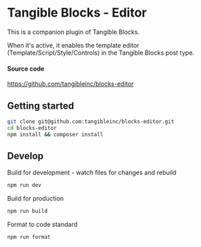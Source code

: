 # Tangible Blocks - Editor

This is a companion plugin of Tangible Blocks.

When it's active, it enables the template editor (Template/Script/Style/Controls) in the Tangible Blocks post type.

#### Source code

https://github.com/tangibleinc/blocks-editor


## Getting started

```sh
git clone git@github.com:tangibleinc/blocks-editor.git
cd blocks-editor
npm install && composer install
```

## Develop

Build for development - watch files for changes and rebuild

```sh
npm run dev
```

Build for production

```sh
npm run build
```

Format to code standard

```sh
npm run format
```

